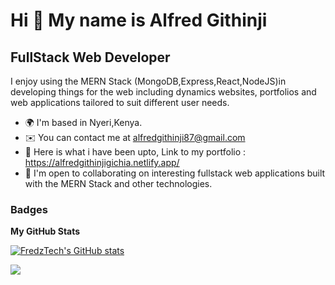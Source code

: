 Hi 👋 My name is Alfred Githinji
================================

FullStack Web Developer
------------------------

I enjoy using the MERN Stack (MongoDB,Express,React,NodeJS)in developing things for the web including dynamics websites, portfolios and web applications tailored to suit different user needs.

* 🌍  I'm based in Nyeri,Kenya.
* ✉️  You can contact me at [alfredgithinji87@gmail.com](mailto:alfredgithinji87@gmail.com)
* 🧠  Here is what i have been upto, Link to my portfolio : https://alfredgithinjigichia.netlify.app/
* 🤝  I'm open to collaborating on interesting fullstack web applications built with the MERN Stack and other technologies.

### Badges

<b>My GitHub Stats</b>

<a href="http://www.github.com/FredzTech"><img src="https://github-readme-stats.vercel.app/api?username=FredzTech&show_icons=true&hide=&count_private=true&title_color=0891b2&text_color=ffffff&icon_color=0891b2&bg_color=0f172a&hide_border=true&show_icons=true" alt="FredzTech's GitHub stats" /></a>

<a href="http://www.github.com/FredzTech"><img src="https://github-readme-streak-stats.herokuapp.com/?user=FredzTech&stroke=ffffff&background=0f172a&ring=0891b2&fire=0891b2&currStreakNum=ffffff&currStreakLabel=0891b2&sideNums=ffffff&sideLabels=ffffff&dates=ffffff&hide_border=true" /></a>

